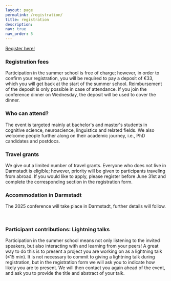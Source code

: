 ```yaml
---
layout: page
permalink: /registration/
title: registration
description:
nav: true
nav_order: 5
---
```


<style>
	.map-container {
		position: relative;
		padding-bottom: 56.25%;
		height: 0;
		overflow: hidden;
	}

	.map-container iframe {
		position: absolute;
		top: 0;
		left: 0;
		width: 100%;
		height: 100%;
	}
</style>

<a class="btn btn-primary btn" href="https://forms.office.com/e/XWMc4McidD">Register here!</a>

<!-- We are currently planning the 2025 iteration which will take place in Darmstadt from 1st to 5th of September. -->
<!-- The registration will open in May 2025. -->

### Registration fees

Participation in the summer school is free of charge; however, in order to confirm your registration, you will be required to pay a deposit of €33, which you will get back at the start of the summer school. Reimbursement of the deposit is only possible in case of attendance. If you join the conference dinner on Wednesday, the deposit will be used to cover the dinner. 

### Who can attend?

The event is targeted mainly at bachelor's and master's students in cognitive science, neuroscience, linguistics and related fields. We also welcome people further along on their academic journey, i.e., PhD candidates and postdocs.

### Travel grants

We give out a limited number of travel grants. Everyone who does not live in Darmstadt is eligible; however, priority will be given to participants traveling from abroad. If you would like to apply, please register before June 31st and complete the corresponding section in the registration form.

### Accommodation in Darmstadt

The 2025 conference will take place in Darmstadt, further details will follow.

<!--We have reserved 28 spots for the summer school participants in the hostel [Jugendherberge Osnabrück](https://www.jugendherberge.de/jugendherbergen/osnabrueck/). These are spots in shared bedrooms ranging from 2 to 6 beds that cost €42.70/night (this price includes breakfast).-->

<!--<div class="row">
    <div class="col-lg-7 col-sm-7 m-auto">
        <div class="map-container">
        <iframe src="https://www.google.com/maps/embed?pb=!1m18!1m12!1m3!1d2442.4944404556327!2d8.06102297730017!3d52.25256587199224!2m3!1f0!2f0!3f0!3m2!1i1024!2i768!4f13.1!3m3!1m2!1s0x47b9ef8174b9583d%3A0x2e39d9c1e6e593d9!2sDJH%20Jugendherberge%20Osnabr%C3%BCck!5e0!3m2!1sen!2sde!4v1713014364718!5m2!1sen!2sde" width="600" height="450" style="border:0;" allowfullscreen="" loading="lazy" referrerpolicy="no-referrer-when-downgrade"></iframe>
                </div>
    </div>
</div>-->
<br>

### Participant contributions: Lightning talks

Participation in the summer school means not only listening to the invited speakers, but also interacting with and learning from your peers! A great way to do this is to present a project you are working on as a lightning talk (≤15 min). It is not necessary to commit to giving a lightning talk during registration, but in the registration form we will ask you to indicate how likely you are to present. We will then contact you again ahead of the event, and ask you to provide the title and abstract of your talk.
